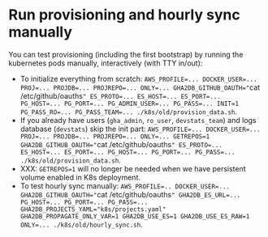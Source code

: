 # Run provisioning and hourly sync manually

You can test provisioning (including the first bootstrap) by running the kubernetes pods manually, interactively (with TTY in/out):

- To initialize everything from scratch: `AWS_PROFILE=... DOCKER_USER=... PROJ=... PROJDB=... PROJREPO=... ONLY=... GHA2DB_GITHUB_OAUTH="`cat /etc/github/oauths`" ES_PROTO=... ES_HOST=... ES_PORT=... PG_HOST=... PG_PORT=... PG_ADMIN_USER=... PG_PASS=... INIT=1 PG_PASS_RO=... PG_PASS_TEAM=... ./k8s/old/provision_data.sh`.
- If you already have users (`gha_admin`, `ro_user`, `devstats_team`) and logs database (`devstats`) skip the init part: `AWS_PROFILE=... DOCKER_USER=... PROJ=... PROJDB=... PROJREPO=... ONLY=... GETREPOS=1 GHA2DB_GITHUB_OAUTH="`cat /etc/github/oauths`" ES_PROTO=... ES_HOST=... ES_PORT=... PG_HOST=... PG_PORT=... PG_PASS=... ./k8s/old/provision_data.sh`.
- XXX: `GETREPOS=1` will no longer be needed when we have persistent volume enabled in K8s deployment.
- To test hourly sync manually: `AWS_PROFILE=.. DOCKER_USER=... GHA2DB_GITHUB_OAUTH="`cat /etc/github/oauths`" GHA2DB_ES_URL=... PG_HOST=... PG_PORT=... PG_PASS=... GHA2DB_PROJECTS_YAML="k8s/projects.yaml" GHA2DB_PROPAGATE_ONLY_VAR=1 GHA2DB_USE_ES=1 GHA2DB_USE_ES_RAW=1 ONLY=... ./k8s/old/hourly_sync.sh`.

